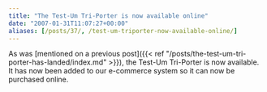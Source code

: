 ```yaml
---
title: "The Test-Um Tri-Porter is now available online"
date: "2007-01-31T11:07:27+00:00"
aliases: [/posts/37/, /test-um-triporter-now-available-online/]
---
```


As was [mentioned on a previous post]({{< ref "/posts/the-test-um-tri-porter-has-landed/index.md" >}}), the Test-Um Tri-Porter is now available. It has now been added to our e-commerce system so it can now be purchased online.
